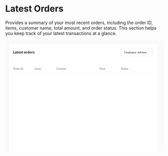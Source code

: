 #  Latest Orders

 Provides a summary of your most recent orders, including the order ID, items, customer name, total amount, and order status. This section helps you keep track of your latest transactions at a glance.

 ![alt text](image-3.png)